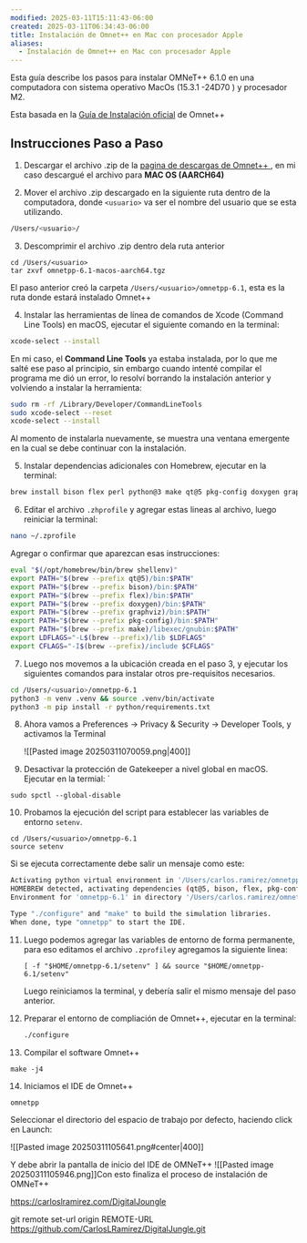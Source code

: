 ```yaml
---
modified: 2025-03-11T15:11:43-06:00
created: 2025-03-11T06:34:43-06:00
title: Instalación de Omnet++ en Mac con procesador Apple
aliases:
  - Instalación de Omnet++ en Mac con procesador Apple
---
```

Esta guía describe los pasos para instalar OMNeT++ 6.1.0 en una computadora con sistema operativo MacOs (15.3.1 -24D70 )  y procesador M2.

Esta basada en la [Guía de Instalación oficial](https://doc.omnetpp.org/omnetpp/InstallGuide.pdf)  de Omnet++

## Instrucciones Paso a Paso

1. Descargar el archivo .zip de la [pagina de descargas de Omnet++ ](https://omnetpp.org/download/), en mi caso descargué el archivo para **MAC OS (AARCH64)**

2. Mover el archivo .zip descargado en la siguiente ruta dentro de la computadora, donde `<usuario>` va ser el nombre del usuario que se esta utilizando.

```sh
/Users/<usuario>/
```

3. Descomprimir el archivo .zip  dentro dela ruta anterior

```
cd /Users/<usuario>
tar zxvf omnetpp-6.1-macos-aarch64.tgz
```

El paso anterior creó la carpeta `/Users/<usuario>/omnetpp-6.1`, esta es la ruta donde estará instalado Omnet++

4. Instalar las herramientas de línea de comandos de Xcode (Command Line Tools) en macOS, ejecutar el siguiente comando en la terminal:

```sh
xcode-select --install
```

En mi caso, el  **Command Line Tools** ya estaba instalada, por lo que me salté ese paso al principio, sin embargo cuando intenté compilar el programa me dió un error, lo resolví borrando la instalación anterior y volviendo a instalar la herramienta:

```bash
sudo rm -rf /Library/Developer/CommandLineTools
sudo xcode-select --reset
xcode-select --install
```

Al momento de instalarla nuevamente, se muestra una ventana emergente en la cual se debe continuar con la instalación.

5. Instalar dependencias adicionales con Homebrew, ejecutar en la terminal:

```bash
brew install bison flex perl python@3 make qt@5 pkg-config doxygen graphviz openscenegraph
```

6. Editar el archivo `.zhprofile` y agregar estas lineas al archivo, luego reiniciar la terminal:

```bash
nano ~/.zprofile
```

Agregar o confirmar que aparezcan esas instrucciones:

```sh
eval "$(/opt/homebrew/bin/brew shellenv)"
export PATH="$(brew --prefix qt@5)/bin:$PATH"
export PATH="$(brew --prefix bison)/bin:$PATH"
export PATH="$(brew --prefix flex)/bin:$PATH"
export PATH="$(brew --prefix doxygen)/bin:$PATH"
export PATH="$(brew --prefix graphviz)/bin:$PATH"
export PATH="$(brew --prefix pkg-config)/bin:$PATH"
export PATH="$(brew --prefix make)/libexec/gnubin:$PATH"
export LDFLAGS="-L$(brew --prefix)/lib $LDFLAGS"
export CFLAGS="-I$(brew --prefix)/include $CFLAGS"
```
7. Luego nos movemos a la ubicación creada en el paso  3, y ejecutar los siguientes comandos para instalar otros pre-requisitos necesarios.

```bash
cd /Users/<usuario>/omnetpp-6.1
python3 -m venv .venv && source .venv/bin/activate
python3 -m pip install -r python/requirements.txt
 ```

8. Ahora vamos a  Preferences -> Privacy & Security -> Developer Tools, y activamos la Terminal

	![[Pasted image 20250311070059.png|400]]

9. Desactivar la protección de Gatekeeper a nivel global en macOS. Ejecutar en la termial:
	`
```
sudo spctl --global-disable
```

10. Probamos la ejecución del script para establecer las variables de entorno `setenv`.
	
```
cd /Users/<usuario>/omnetpp-6.1
source setenv
```

Si se ejecuta correctamente debe salir un mensaje como este:

```sh
Activating python virtual environment in '/Users/carlos.ramirez/omnetpp-6.1/.venv'
HOMEBREW detected, activating dependencies (qt@5, bison, flex, pkg-config, make).
Environment for 'omnetpp-6.1' in directory '/Users/carlos.ramirez/omnetpp-6.1' is ready.

Type "./configure" and "make" to build the simulation libraries.
When done, type "omnetpp" to start the IDE.
```

11. Luego podemos agregar las variables de entorno de forma permanente, para eso editamos el archivo `.zprofile`y agregamos la siguiente linea:

	```text
	[ -f "$HOME/omnetpp-6.1/setenv" ] && source "$HOME/omnetpp-6.1/setenv"
	```

	Luego reiniciamos la terminal, y debería salir el mismo mensaje del paso anterior.

12. Preparar el entorno de compliación de Omnet++, ejecutar en la terminal:
	
	```sh
	./configure
	```

13. Compilar el software Omnet++

```
make -j4
```

14. Iniciamos el IDE de Omnet++ 

```
omnetpp
```

Seleccionar el directorio del espacio de trabajo por defecto, haciendo click en Launch:

![[Pasted image 20250311105641.png#center|400]]

Y debe abrir la pantalla de inicio del IDE de OMNeT++
![[Pasted image 20250311105946.png]]Con esto finaliza el proceso de instalación de OMNeT++

https://carloslramirez.com/DigitalJoungle

git remote set-url origin REMOTE-URL https://github.com/CarlosLRamirez/DigitalJungle.git